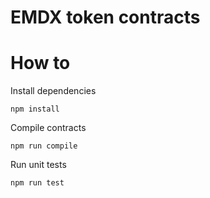 # EMDX token contracts

# How to

Install dependencies

`npm install`

Compile contracts

`npm run compile`

Run unit tests

`npm run test`
